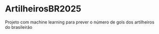 # ArtilheirosBR2025
Projeto com machine learning para prever o número de gols dos artilheiros do brasileirão
